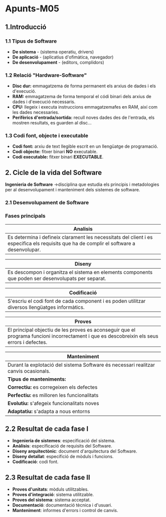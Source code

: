 # Apunts-M05
## 1.Introducció
### 1.1 Tipus de Software
- **De sistema** - (sistema operatiu, drivers)
- **De aplicació** - (aplicatius d'ofimàtica, navegador)
- **De desenvolupament** - (editors, complidors)

### 1.2 Relació "Hardware-Software"
- **Disc dur:** emmagatzema de forma permanent els arxius de dades i els d'execució.
- **RAM:** emmagatzema de forma temporal el códi binari dels arxius de dades i d'execució necessaris.
- **CPU:** llegeix i executa instruccions emmagatzemafes en RAM, així com les dades necessaries.
- **Perifèrics d'entrada/sortida:** recull noves dades des de l'entrada, els mostren resultats, es guarden al disc...

### 1.3 Codi font, objecte i executable
- **Codi font:** arxiu de text llegible escrit en un llengüatge de programació.
- **Codi objecte:** fitxer binari **NO** executable.
- **Codi executable:** fitxer binari **EXECUTABLE**.

## 2. Cicle de la vida del Software

**Ingenieria de Software** →disciplina que estudia els principis i metadologies per al desenvolupament i manteniment dels sistemes de software.

### 2.1 Desenvolupament de Software
### Fases principals
|Analisis|
|--------|
|Es determina i defineix clarament les necessitats del client i es especifica els requisits que ha de complir el software a desenvolupar.|

|Diseny|
|--------|
|Es descompon i organitza el sistema en elements components que poden ser desenvolupats per separat.|

|Codificació|
|--------|
|S'escriu el codi font de cada component i es poden utilitzar diversos llengüatges informàtics.|

|Proves|
|--------|
|El principal objectiu de les proves es aconseguir que el programa funcioni incorrectament i que es descobreixin els seus errors i defectes.|

|Manteniment|
|--------|
|Durant la explotació del sistema Software és necessari realitzar canvis ocasionals.|
|**Tipus de manteniments:**|
|**Correctiu:** es corregeixen els defectes|
|**Perfectiu:** es milloren les funcionalitats|
|**Evolutiu:** s'afegeix funcionalitats noves|
|**Adaptatiu:** s'adapta a nous entorns|

## 2.2 Resultat de cada fase I
- **Ingenieria de sistemes**: especificació del sistema.
-  **Anàlisis**: especificació de requisits del Software.
-  **Diseny arquitectònic**: document d'arquitectura del Software.
-  **Diseny detallat**: especifició de mòduls i funcions.
-  **Codificació**: codi font.

## 2.3 Resultat de cada fase II
- **Proves d'unitats**: mòduls utilitzables.
-  **Proves d'integració**: sistema utilitzable.
-  **Proves del sistema**: sistema acceptat.
-  **Documentació**: documentació tècnica i d'usuari.
-  **Manteniment**: informes d'errors i control de canvis.

